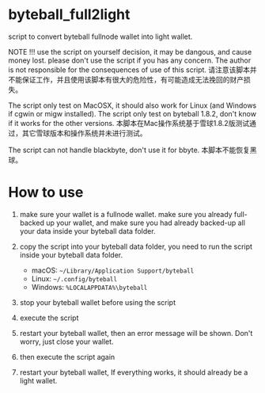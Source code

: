# byteball_full2light

script to convert byteball fullnode wallet into light wallet.

NOTE !!! use the script on yourself decision, it may be dangous, and cause money lost. please don't use the script if you has any concern. The author is not responsible for the consequences of use of this script. 
请注意该脚本并不能保证工作，并且使用该脚本有很大的危险性，有可能造成无法挽回的财产损失。

The script only test on MacOSX, it should also work for Linux (and Windows if cgwin or migw installed). 
The script only test on byteball 1.8.2, don't know if it works for the other versions. 
本脚本在Mac操作系统基于雪球1.8.2版测试通过，其它雪球版本和操作系统并未进行测试。

The script can not handle blackbyte, don't use it for bbyte.
本脚本不能恢复黑球。

# How to use

1. make sure your wallet is a fullnode wallet. make sure you already full-backed up your wallet, and make sure you had already backed-up all your data inside your byteball data folder. 

2. copy the script into your byteball data folder, you need to run the script inside your byteball data folder.

   *  macOS: `~/Library/Application Support/byteball`
   *  Linux: `~/.config/byteball`
   *  Windows: `%LOCALAPPDATA%\byteball`

3. stop your byteball wallet before using the script

4. execute the script 

5. restart your byteball wallet, then an error message will be shown. Don't worry, just close your wallet.

6. then execute the script again

7. restart your byteball wallet, If everything works, it should already be a light wallet.
